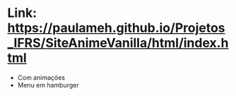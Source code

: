 # Link: https://paulameh.github.io/Projetos_IFRS/SiteAnimeVanilla/html/index.html
 - Com animações
 - Menu em hamburger
